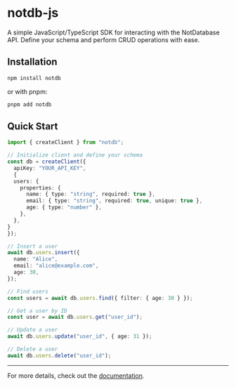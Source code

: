 # notdb-js

A simple JavaScript/TypeScript SDK for interacting with the NotDatabase API. Define your schema and perform CRUD operations with ease.

## Installation

```bash
npm install notdb
```

or with pnpm:

```bash
pnpm add notdb
```

## Quick Start

```ts
import { createClient } from "notdb";

// Initialize client and define your schema
const db = createClient({
  apiKey: "YOUR_API_KEY",
  {
  users: {
    properties: {
      name: { type: "string", required: true },
      email: { type: "string", required: true, unique: true },
      age: { type: "number" },
    },
  },
}
});

// Insert a user
await db.users.insert({
  name: "Alice",
  email: "alice@example.com",
  age: 30,
});

// Find users
const users = await db.users.find({ filter: { age: 30 } });

// Get a user by ID
const user = await db.users.get("user_id");

// Update a user
await db.users.update("user_id", { age: 31 });

// Delete a user
await db.users.delete("user_id");
```

---

For more details, check out the [documentation](https://docs.notdatabase.com).
